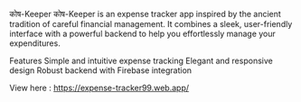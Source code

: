 कोष-Keeper
कोष-Keeper is an expense tracker app inspired by the ancient tradition of careful financial management. It combines a sleek, user-friendly interface with a powerful backend to help you effortlessly manage your expenditures.    

Features
Simple and intuitive expense tracking
Elegant and responsive design
Robust backend with Firebase integration  


View here : https://expense-tracker99.web.app/
